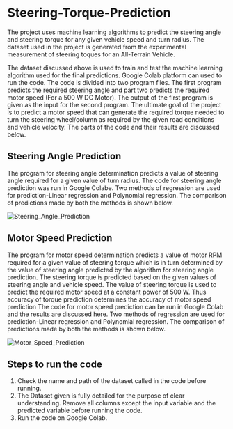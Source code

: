 # Steering-Torque-Prediction
The project uses machine learning algorithms to predict the steering angle and steering torque for any given vehicle speed and turn radius. The dataset used in the project is generated from the experimental measurement of steering toques for an All-Terrain Vehicle.

The dataset discussed above is used to train and test the machine learning algorithm used for the final predictions. Google Colab platform can used to run the code. The code is divided into two program files. The first program predicts the required steering angle and part two predicts the required motor speed (For a 500 W DC Motor). The output of the first program is given as the input for the second program. The ultimate goal of the project is to predict a motor speed that can generate the required torque needed to turn the steering wheel/column as required by the given road conditions and vehicle velocity. The parts of the code and their results are discussed below.

<h2>Steering Angle Prediction</h2>

The program for steering angle determination predicts a value of steering angle required for a given value of turn radius. The code for steering angle prediction was run in Google Colabe. Two methods of regression are used for prediction-Linear regression and Polynomial regression. The comparison of predictions made by both the methods is shown below.

![Steering_Angle_Prediction](https://user-images.githubusercontent.com/47554552/147251691-67318e86-7c8b-4310-9fc8-8722c0a3eddc.jpeg)

<h2>Motor Speed Prediction</h2>

The program for motor speed determination predicts a value of motor RPM required for a given value of steering torque which is in turn determined by the value of steering angle predicted by the algorithm for steering angle prediction. The steering torque is predicted based on the given values of steering angle and vehicle speed. The value of steering torque is used to predict the required motor speed at a constant power of 500 W. Thus accuracy of torque prediction determines the accuracy of motor speed prediction The code for motor speed prediction can be run in Google Colab and the results are discussed here. Two methods of regression are used for prediction-Linear regression and Polynomial regression. The comparison of predictions made by both the methods is shown below.

![Motor_Speed_Prediction](https://user-images.githubusercontent.com/47554552/147252593-b4742f9f-8be9-44e0-b38f-b4b64deea333.jpeg)

<h2>Steps to run the code</h2>

1. Check the name and path of the dataset called in the code before running.
2. The Dataset given is fully detailed for the purpose of clear understanding. Remove all columns except the input variable and the predicted variable before running the code.
3. Run the code on Google Colab.
